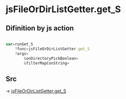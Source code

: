 # jsFileOrDirListGetter.get_S

## Difinition by js action

```js.js

var=runGet_S
	?func=jsFileOrDirListGetter.get_S
	?args=
		&onDirectoryPickBoolean=
		&filterMapConString=
```

## Src

-> [jsFileOrDirListGetter.get_S](https://github.com/puutaro/CommandClick/blob/master/app/src/main/java/com/puutaro/commandclick/fragment_lib/terminal_fragment/js_interface/toolbar/JsFileOrDirListGetter.kt#L31)



